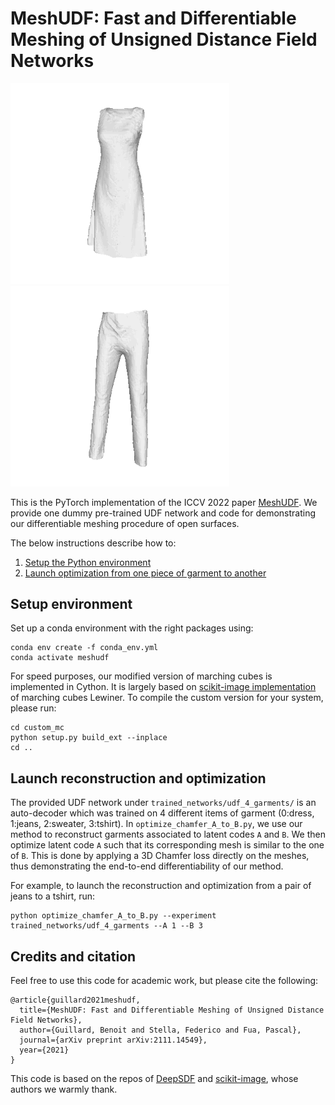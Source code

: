 # MeshUDF: Fast and Differentiable Meshing of Unsigned Distance Field Networks

<img src='gifs/optim_0_2.gif' width='350'> <img src='gifs/optim_1_3.gif' width='350'>

This is the PyTorch implementation of the ICCV 2022 paper [MeshUDF](https://bguillard.github.io/meshudf/). We provide one dummy pre-trained UDF network and code for demonstrating our differentiable meshing procedure of open surfaces.

The below instructions describe how to:
1. [Setup the Python environment](#setup-environment)
2. [Launch optimization from one piece of garment to another](#Launch-reconstruction-and-optimization)


## Setup environment
Set up a conda environment with the right packages using:
```
conda env create -f conda_env.yml
conda activate meshudf
```

For speed purposes, our modified version of marching cubes is implemented in Cython. It is largely based on [scikit-image implementation](https://github.com/scikit-image/scikit-image/blob/main/skimage/measure/_marching_cubes_lewiner_cy.pyx) of marching cubes Lewiner. To compile the custom version for your system, please run:
```
cd custom_mc
python setup.py build_ext --inplace
cd ..
```

## Launch reconstruction and optimization

The provided UDF network under `trained_networks/udf_4_garments/` is an auto-decoder which was trained on 4 different items of garment (0:dress, 1:jeans, 2:sweater, 3:tshirt). In `optimize_chamfer_A_to_B.py`, we use our method to reconstruct garments associated to latent codes `A` and `B`. We then optimize latent code `A` such that its corresponding mesh is similar to the one of `B`. This is done by applying a 3D Chamfer loss directly on the meshes, thus demonstrating the end-to-end differentiability of our method.

For example, to launch the reconstruction and optimization from a pair of jeans to a tshirt, run:
```
python optimize_chamfer_A_to_B.py --experiment trained_networks/udf_4_garments --A 1 --B 3
```


## Credits and citation
Feel free to use this code for academic work, but please cite the following:
```
@article{guillard2021meshudf,
  title={MeshUDF: Fast and Differentiable Meshing of Unsigned Distance Field Networks},
  author={Guillard, Benoit and Stella, Federico and Fua, Pascal},
  journal={arXiv preprint arXiv:2111.14549},
  year={2021}
}
```

This code is based on the repos of [DeepSDF](https://github.com/facebookresearch/DeepSDF) and [scikit-image](https://github.com/scikit-image/scikit-image), whose authors we warmly thank.
